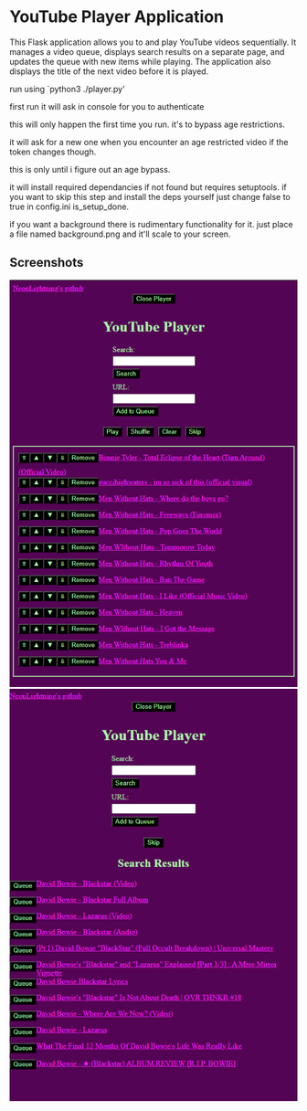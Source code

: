 # YouTube Player Application

This Flask application allows you to and play YouTube videos sequentially. It manages a video queue, displays search results on a separate page, and updates the queue with new items while playing. The application also displays the title of the next video before it is played.


run using `python3 ./player.py'

first run it will ask in console for you to authenticate

this will only happen the first time you run. it's to bypass age restrictions.

it will ask for a new one when you encounter an age restricted video if the token changes though.

this is only until i figure out an age bypass.

it will install required dependancies if not found but requires setuptools. if you want to skip this step and install the deps yourself just change false to true in config.ini is_setup_done.

if you want a background there is rudimentary functionality for it. just place a file named background.png and it'll scale to your screen.

## Screenshots

![Screenshot 1](screenshot1.png)
![Screenshot 2](screenshot2.png)